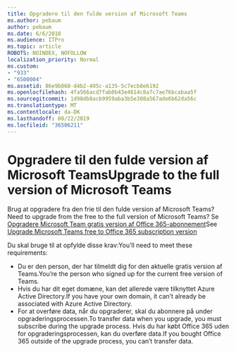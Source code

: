 ```yaml
---
title: Opgradere til den fulde version af Microsoft Teams
ms.author: pebaum
author: pebaum
ms.date: 6/6/2018
ms.audience: ITPro
ms.topic: article
ROBOTS: NOINDEX, NOFOLLOW
localization_priority: Normal
ms.custom:
- "933"
- "6500004"
ms.assetid: 86e9b860-d4b2-495c-a135-5c7ecb8e6192
ms.openlocfilehash: 4fa566acd7fab0b43e4614c8a7c7ae76bcabaa5f
ms.sourcegitcommit: 1d98db8acb9959aba3b5e308a567ade6b62da56c
ms.translationtype: MT
ms.contentlocale: da-DK
ms.lasthandoff: 08/22/2019
ms.locfileid: "36506211"
---
```

# <a name="upgrade-to-the-full-version-of-microsoft-teams"></a><span data-ttu-id="8b727-102">Opgradere til den fulde version af Microsoft Teams</span><span class="sxs-lookup"><span data-stu-id="8b727-102">Upgrade to the full version of Microsoft Teams</span></span>

<span data-ttu-id="8b727-103">Brug at opgradere fra den frie til den fulde version af Microsoft Teams?</span><span class="sxs-lookup"><span data-stu-id="8b727-103">Need to upgrade from the free to the full version of Microsoft Teams?</span></span> <span data-ttu-id="8b727-104">Se [Opgradere Microsoft Team gratis version af Office 365-abonnement](https://docs.microsoft.com/microsoftteams/upgrade-freemium)</span><span class="sxs-lookup"><span data-stu-id="8b727-104">See [Upgrade Microsoft Teams free to Office 365 subscription version](https://docs.microsoft.com/microsoftteams/upgrade-freemium)</span></span>

<span data-ttu-id="8b727-105">Du skal bruge til at opfylde disse krav:</span><span class="sxs-lookup"><span data-stu-id="8b727-105">You’ll need to meet these requirements:</span></span>

- <span data-ttu-id="8b727-106">Du er den person, der har tilmeldt dig for den aktuelle gratis version af Teams.</span><span class="sxs-lookup"><span data-stu-id="8b727-106">You’re the person who signed up for the current free version of Teams.</span></span>
- <span data-ttu-id="8b727-107">Hvis du har dit eget domæne, kan det allerede være tilknyttet Azure Active Directory.</span><span class="sxs-lookup"><span data-stu-id="8b727-107">If you have your own domain, it can’t already be associated with Azure Active Directory.</span></span>
- <span data-ttu-id="8b727-108">For at overføre data, når du opgraderer, skal du abonnere på under opgraderingsprocessen.</span><span class="sxs-lookup"><span data-stu-id="8b727-108">To transfer data when you upgrade, you must subscribe during the upgrade process.</span></span> <span data-ttu-id="8b727-109">Hvis du har købt Office 365 uden for opgraderingsprocessen, kan du overføre data.</span><span class="sxs-lookup"><span data-stu-id="8b727-109">If you bought Office 365 outside of the upgrade process, you can’t transfer data.</span></span>
